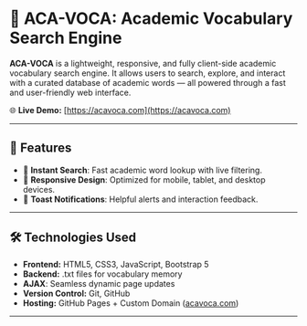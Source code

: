 # 📘 ACA-VOCA: Academic Vocabulary Search Engine

**ACA-VOCA** is a lightweight, responsive, and fully client-side academic vocabulary search engine. It allows users to search, explore, and interact with a curated database of academic words — all powered through a fast and user-friendly web interface.

🌐 **Live Demo:** [https://acavoca.com](https://acavoca.com)

---

## 🚀 Features

- 🔎 **Instant Search**: Fast academic word lookup with live filtering.
- 📱 **Responsive Design**: Optimized for mobile, tablet, and desktop devices.
- 🔔 **Toast Notifications**: Helpful alerts and interaction feedback.
---

## 🛠️ Technologies Used

- **Frontend:** HTML5, CSS3, JavaScript, Bootstrap 5
- **Backend:** .txt files for vocabulary memory
- **AJAX**: Seamless dynamic page updates
- **Version Control:** Git, GitHub
- **Hosting:** GitHub Pages + Custom Domain ([acavoca.com](https://acavoca.com))
---
